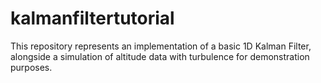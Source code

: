 # kalmanfiltertutorial
This repository represents an implementation of a basic 1D Kalman Filter, alongside a simulation of altitude data with turbulence for demonstration purposes.
